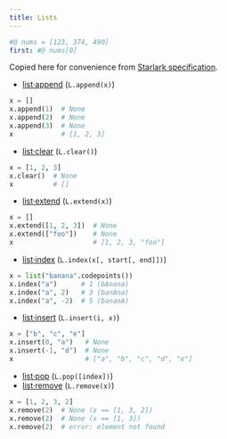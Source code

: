 ```yaml
---
title: Lists
---
```


```yaml
#@ nums = [123, 374, 490]
first: #@ nums[0]
```

Copied here for convenience from [Starlark specification](https://github.com/google/starlark-go/blob/master/doc/spec.md#listappend).

- [list·append](https://github.com/google/starlark-go/blob/master/doc/spec.md#list·append) (`L.append(x)`)
```python
x = []
x.append(1)  # None
x.append(2)  # None
x.append(3)  # None
x            # [1, 2, 3]
```

- [list·clear](https://github.com/google/starlark-go/blob/master/doc/spec.md#list·clear) (`L.clear()`)
```python
x = [1, 2, 3]
x.clear()  # None
x          # []
```

- [list·extend](https://github.com/google/starlark-go/blob/master/doc/spec.md#list·extend) (`L.extend(x)`)
```python
x = []
x.extend([1, 2, 3])  # None
x.extend(["foo"])    # None
x                    # [1, 2, 3, "foo"]
```

- [list·index](https://github.com/google/starlark-go/blob/master/doc/spec.md#list·index) (`L.index(x[, start[, end]])`)
```python
x = list("banana".codepoints())
x.index("a")      # 1 (bAnana)
x.index("a", 2)   # 3 (banAna)
x.index("a", -2)  # 5 (bananA)
```

- [list·insert](https://github.com/google/starlark-go/blob/master/doc/spec.md#list·insert) (`L.insert(i, x)`)
```python
x = ["b", "c", "e"]
x.insert(0, "a")   # None
x.insert(-1, "d")  # None
x                  # ["a", "b", "c", "d", "e"]
```

- [list·pop](https://github.com/google/starlark-go/blob/master/doc/spec.md#list·pop) (`L.pop([index])`)
- [list·remove](https://github.com/google/starlark-go/blob/master/doc/spec.md#list·remove) (`L.remove(x)`)
```python
x = [1, 2, 3, 2]
x.remove(2)  # None (x == [1, 3, 2])
x.remove(2)  # None (x == [1, 3])
x.remove(2)  # error: element not found
```
